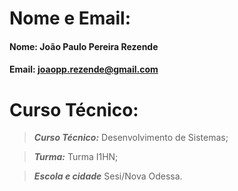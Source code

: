# Nome e Email:
#### Nome: João Paulo Pereira Rezende
####  Email: joaopp.rezende@gmail.com

# Curso Técnico:

>***Curso Técnico:*** 
>Desenvolvimento de Sistemas;

>***Turma:***
>Turma I1HN;

>***Escola e cidade***
>Sesi/Nova Odessa.
